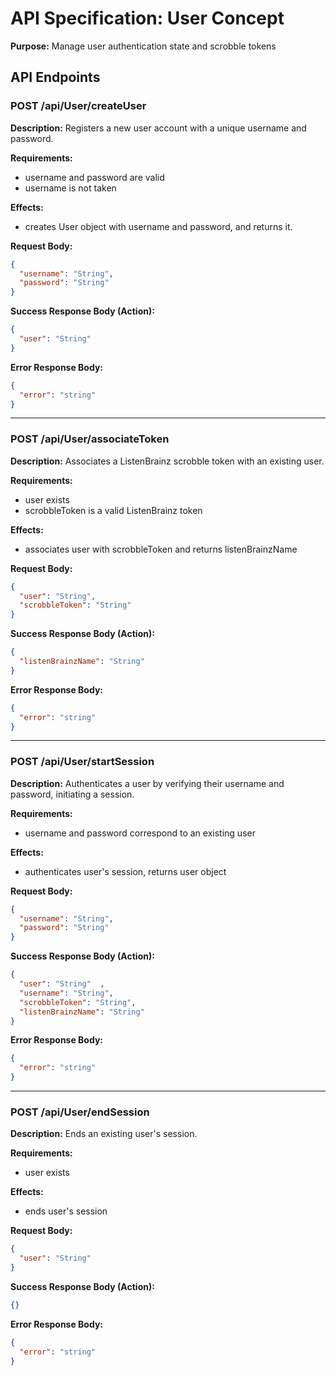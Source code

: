 # API Specification: User Concept

**Purpose:** Manage user authentication state and scrobble tokens

## API Endpoints

### POST /api/User/createUser

**Description:** Registers a new user account with a unique username and password.

**Requirements:**
- username and password are valid
- username is not taken

**Effects:**
- creates User object with username and password, and returns it.

**Request Body:**
```json
{
  "username": "String",
  "password": "String"
}
```

**Success Response Body (Action):**
```json
{
  "user": "String"
}
```

**Error Response Body:**
```json
{
  "error": "string"
}
```
---
### POST /api/User/associateToken

**Description:** Associates a ListenBrainz scrobble token with an existing user.

**Requirements:**
- user exists
- scrobbleToken is a valid ListenBrainz token

**Effects:**
- associates user with scrobbleToken and returns listenBrainzName

**Request Body:**
```json
{
  "user": "String",
  "scrobbleToken": "String"
}
```

**Success Response Body (Action):**
```json
{
  "listenBrainzName": "String"
}
```

**Error Response Body:**
```json
{
  "error": "string"
}
```
---
### POST /api/User/startSession

**Description:** Authenticates a user by verifying their username and password, initiating a session.

**Requirements:**
- username and password correspond to an existing user

**Effects:**
- authenticates user's session, returns user object

**Request Body:**
```json
{
  "username": "String",
  "password": "String"
}
```

**Success Response Body (Action):**
```json
{
  "user": "String"  ,
  "username": "String",
  "scrobbleToken": "String",
  "listenBrainzName": "String"
}
```

**Error Response Body:**
```json
{
  "error": "string"
}
```
---
### POST /api/User/endSession

**Description:** Ends an existing user's session.

**Requirements:**
- user exists

**Effects:**
- ends user's session

**Request Body:**
```json
{
  "user": "String"
}
```

**Success Response Body (Action):**
```json
{}
```

**Error Response Body:**
```json
{
  "error": "string"
}
```